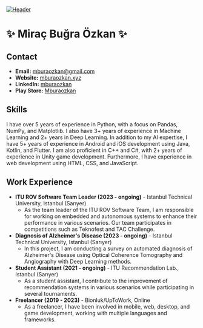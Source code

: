 [![Header](header_image_url)](https://mburaozkan.xyz/)

# ✨ Miraç Buğra Özkan ✨

## Contact
- **Email:** [mburaozkan@gmail.com](mailto:mburaozkan@gmail.com)
- **Website:** [mburaozkan.xyz](https://mburaozkan.xyz)
- **LinkedIn:** [mburaozkan](www.linkedin.com/in/miraç-buğra-özkan-974ba51ba)
- **Play Store:** [Mburaozkan](https://play.google.com/store/apps/developer?id=Mburaozkan)

## Skills
I have over 5 years of experience in Python, with a focus on Pandas, NumPy, and Matplotlib. I also have 3+ years of experience in Machine Learning and 2+ years in Deep Learning. In addition to my AI expertise, I have 5+ years of experience in Android and iOS development using Java, Kotlin, and Flutter. I am also proficient in C++ and C#, with 2+ years of experience in Unity game development. Furthermore, I have experience in web development using HTML, CSS, and JavaScript.

## Work Experience
- **ITU ROV Software Team Leader (2023 - ongoing)** - Istanbul Technical University, Istanbul (Sarıyer)
  - As the team leader of the ITU ROV Software Team, I am responsible for working on embedded and autonomous systems to enhance their performance in various scenarios. Our team participates in competitions such as Teknofest and TAC Challenge.
- **Diagnosis of Alzheimer's Disease (2023 - ongoing)** - Istanbul Technical University, Istanbul (Sarıyer)
  - In this project, I am conducting a survey on automated diagnosis of Alzheimer's Disease using Optical Coherence Tomography and Angiography with Deep Learning methods.
- **Student Assistant (2021 - ongoing)** - ITU Recommendation Lab., Istanbul (Sarıyer)
  - As a student assistant, I contribute to the improvement of recommendation systems in various scenarios while participating in several tournaments.
- **Freelancer (2019 - 2023)** - Bionluk/UpToWork, Online
  - As a freelancer, I have been involved in mobile, web, desktop, and game development, working with multiple languages and frameworks.
  
